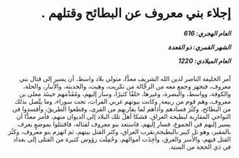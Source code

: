 <h1 dir="rtl">إجلاء بني معروف عن البطائح وقتلهم .</h1>

<h5 dir="rtl">العام الهجري:  616

الشهر القمري: ذو القعدة

العام الميلادي: 1220</h5>

<p dir="rtl">أمر الخليفة الناصر لدين الله الشريف معدًّا، متولي بلاد واسط، أن يسير إلى قتال بني معروف، فتجهز وجمع معه من الرجَّالة من تكريت، وهيت، والحديثة، والأنبار، والحلة، والكوفة، وواسط، والبصرة، وغيرها، خلقًا كثيرًا، وسار إليهم، ومُقَدَّمهم حينئذ معلى بن معروف، وهم قوم من ربيعة, وكانت بيوتهم غربي الفرات، تحت سوراء، وما يتَّصل بذلك من البطائح، وكثُرَ فسادهم وأذاهم لما يقاربهم من القرى، وقطعوا الطريقَ، وأفسدوا في النواحي المقارِبة لبطيحة العراق، فشكا أهلُ تلك البلاد إلى الديوان منهم، فأمر معدًّا أن يسير إليهم في الجموع، فسار إليهم، فاستعد بنو معروف لقتاله، فاقتتلوا بموضعٍ يعرف بالمقبر، وهو تل كبير بالبطيحة بقرب العراق، وكثر القتل بينهم، ثم انهزم بنو معروف، وكثُرَ القتل فيهم، والأسر والغرق، وأُخِذَت أموالهم، وحُمِلَت رؤوس كثيرة من القتلى إلى بغداد في ذي الحجة من السنة.</p></br>
